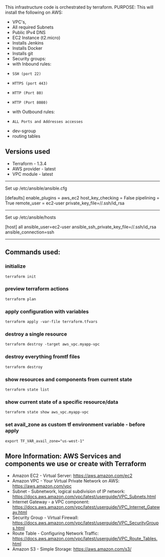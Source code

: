 This infrastructure code is orchestrated by terraform. 
PURPOSE: This will install the following on AWS: 
- VPC's, 
- All required Subnets 
- Public IPv4 DNS 
- EC2 Instance (t2.micro)
- Installs Jenkins
- Installs Docker
- Installs git
- Security groups:
-  with Inbound rules:
-     SSH (port 22) 
-     HTTPS (port 443)
-     HTTP (Port 80)
-     HTTP (Port 8080) 
-  with Outbound rules:
-     ALL Ports and Addresses accesses 
-  dev-sgroup
- routing tables
  
## Versions used 
- Terraform - 1.3.4
- AWS provider - latest
- VPC module - latest

_____________________________________________________________________________

Set up /etc/ansible/ansible.cfg

[defaults]
enable_plugins = aws_ec2
host_key_checking = False
pipelining = True
remote_user = ec2-user
private_key_file=/<Your LocalPATH>/.ssh/id_rsa

-----------------------------------------------------------------------------
Set up /etc/ansible/hosts

[host]
all ansible_user=ec2-user ansible_ssh_private_key_file=/<Your LocalPATH>/.ssh/id_rsa ansible_connection=ssh

-----------------------------------------------------------------------------

## Commands used:
### initialize

    terraform init

### preview terraform actions

    terraform plan

### apply configuration with variables

    terraform apply -var-file terraform.tfvars

### destroy a single resource

    terraform destroy -target aws_vpc.myapp-vpc

### destroy everything fromtf files

    terraform destroy

### show resources and components from current state

    terraform state list

### show current state of a specific resource/data

    terraform state show aws_vpc.myapp-vpc    

### set avail_zone as custom tf environment variable - before apply

    export TF_VAR_avail_zone="us-west-1"


## More Information: AWS Services and components we use or create with Terraform
- Amazon EC2 - Virtual Server: https://aws.amazon.com/ec2
- Amazon VPC - Your Virtual Private Network on AWS: https://aws.amazon.com/vpc
- Subnet - Subnetwork, logical subdivision of IP network: https://docs.aws.amazon.com/vpc/latest/userguide/VPC_Subnets.html
- Internet Gateway - a VPC component: https://docs.aws.amazon.com/vpc/latest/userguide/VPC_Internet_Gateway.html
- Security Group - Virtual Firewall: https://docs.aws.amazon.com/vpc/latest/userguide/VPC_SecurityGroups.html
- Route Table - Configuring Network Traffic: https://docs.aws.amazon.com/vpc/latest/userguide/VPC_Route_Tables.html
- Amazon S3  - Simple Storage: https://aws.amazon.com/s3/
